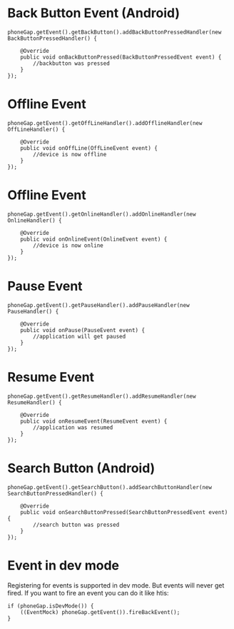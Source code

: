 # Back Button Event (Android) #
```
phoneGap.getEvent().getBackButton().addBackButtonPressedHandler(new BackButtonPressedHandler() {

	@Override
	public void onBackButtonPressed(BackButtonPressedEvent event) {
		//backbutton was pressed
	}
});
```


# Offline Event #
```
phoneGap.getEvent().getOffLineHandler().addOfflineHandler(new OffLineHandler() {

	@Override
	public void onOffLine(OffLineEvent event) {
		//device is now offline
	}
});
```

# Offline Event #
```
phoneGap.getEvent().getOnlineHandler().addOnlineHandler(new OnlineHandler() {

	@Override
	public void onOnlineEvent(OnlineEvent event) {
		//device is now online
	}
});

```

# Pause Event #
```
phoneGap.getEvent().getPauseHandler().addPauseHandler(new PauseHandler() {

	@Override
	public void onPause(PauseEvent event) {
		//application will get paused
	}
});
```


# Resume Event #
```
phoneGap.getEvent().getResumeHandler().addResumeHandler(new ResumeHandler() {

	@Override
	public void onResumeEvent(ResumeEvent event) {
		//application was resumed
	}
});
```


# Search Button (Android) #
```
phoneGap.getEvent().getSearchButton().addSearchButtonHandler(new SearchButtonPressedHandler() {

	@Override
	public void onSearchButtonPressed(SearchButtonPressedEvent event) {
		//search button was pressed
	}
});
```


# Event in dev mode #
Registering for events is supported in dev mode. But events will never get fired. If you want to fire an event you can do it like htis:
```
if (phoneGap.isDevMode()) {
	((EventMock) phoneGap.getEvent()).fireBackEvent();
}
```